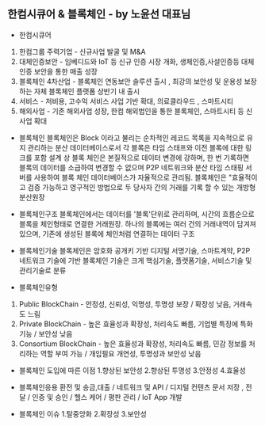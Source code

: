 ## 한컴시큐어 & 블록체인 -  by 노윤선 대표님

- 한컴시큐어
1. 한컴그룹 주력기업 - 신규사업 발굴 및 M&A
2. 대체인증보안 - 임베디드와 IoT 등 신규 인증 시장 개화, 생체인증,사설인증등 대체인증 보안을 통한 매출 성장
3. 블록체인 4차산업 - 블록체인 연동보안 솔루션 출시 , 최강의 보안성 및 운용성 보장하는 자체 블록체인 플랫폼 상반기 내 출시
4. 서비스 - 저비용, 고수익 서비스 사업 기반 확대, 의료클라우드 , 스마트시티
5. 해외사업 - 기존 해외사업 성장, 한컴 해외법인을 통한 블록체인, 스마트시티 등 신사업 확대

- 블록체인
블록체인은 Block 이라고 불리는 순차적인 레코드 목록을 지속적으로 유지 관리하는 분산 데이터베이스로서 각 블록은 타임 스태프와 이전 블록에 대한 링크를 포함
설계 상 블록 체인은 본질적으로 데이터 변경에 강하며, 한 번 기록하면 블록의 데이터를 소급하여 변경할 수 없으며 P2P 네트워크와 분산 타임 스태핑 서버를 사용하여 블록 체인 데이터베이스가 자율적으로 관리됨.
블록체인은 "효율적이고 검증 가능하고 영구적인 방법으로 두 당사자 간의 거래를 기록 할 수 있는 개방형 분산원장

- 블록체인구조
블록체인에서는 데이터를 '블록'단위로 관리하며, 시간의 흐름순으로 블록을 체인형태로 연결한 거래원장.
하나의 블록에는 여러 건의 거래내역이 담겨져 있으며, 기존에 생성된 블록에 체인처럼 연결하는 데이터 구조

- 블록체인기술
블록체인은 암호화 공개키 기반 디지털 서명기술, 스마트계약, P2P 네트워크 기술에 기반
블록체인 기술은 크게 핵심기술, 플랫폼기술, 서비스기술 및 관리기술로 분류

- 블록체인유형
1. Public BlockChain - 안정성, 신뢰성, 익명성, 투명성 보장 / 확장성 낮음, 거래속도 느림
2. Private BlockChain - 높은 효율성과 확장성, 처리속도 빠름, 기업별 특징에 특화기능 / 보안성 낮음
3. Consortium BlockChain - 높은 효율성과 확장성, 처리속도 빠름, 민감 정보를 처리하는 역할 부여 가능 / 개입필요 개연성, 투명성과 보안성 낮음

- 블록체인 도입에 따른 이점
1.향상된 보안성
2.향상된 투명성
3.안정성
4.효율성

- 블록체인응용
환전 및 송금,대출 / 네트워크 및 API / 디지털 컨텐츠 문서 저장 , 전달 / 인증 및 승인 / 헬스 케어 / 평판 관리 / IoT App 개발

- 블록체인 이슈
1.탈중앙화
2.확장성
3.보안성 

